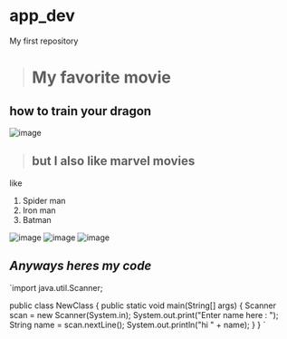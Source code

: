 # app_dev
My first repository

># My favorite movie
## **how to train your dragon**

![image](https://github.com/DanielJustineBautista/app_dev/assets/133612625/db5ecb87-8404-4fc5-8310-0cdab6b48fd4)


>## but I also like **marvel movies**
like
1. Spider man
2. Iron man
3. Batman


![image](https://github.com/DanielJustineBautista/app_dev/assets/133612625/62acaf5f-6ca5-4b61-8190-7d4ce115c16d)
![image](https://github.com/DanielJustineBautista/app_dev/assets/133612625/e8a4d60a-6bd7-4692-b539-f9e267d1b71e)
![image](https://github.com/DanielJustineBautista/app_dev/assets/133612625/c2961642-ca0b-43ac-ada2-cbe16ed0244e)

*Anyways heres my code*
---

`import java.util.Scanner;


public class NewClass {
    public static void main(String[] args) {
        Scanner scan = new Scanner(System.in);
        System.out.print("Enter name here : ");
        String name = scan.nextLine();
        System.out.println("hi " + name);
    }
}
`
